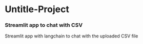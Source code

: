 # Untitle-Project

### Streamlit app to chat with CSV

Streamlit app with langchain to chat with the uploaded CSV file
